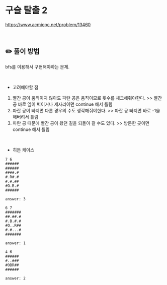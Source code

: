 # 구슬 탈출 2

https://www.acmicpc.net/problem/13460

</br>

## ✏️ 풀이 방법
bfs를 이용해서 구현해야하는 문제.

<br/>

* 고려해야할 점
1. 빨간 공이 움직이지 않아도 파란 공은 움직이므로 횟수를 체크해줘야한다. >> 빨간 공 바로 옆이 벽이거나 제자리이면 continue 해서 틀림
2. 파란 공이 빠지면 다른 경우의 수도 생각해줘야한다. >> 파란 공 빠지면 바로 -1을 해버려서 틀림
3. 파란 공 때문에 빨간 공이 왔던 길을 되돌아 갈 수도 있다. >> 방문한 곳이면 continue 해서 틀림

</br>

* 히든 케이스
```
7 6
######
######
####.#
#.R#.#
#.#.##
#O.B.#
######

answer: 3
```

```
6 7
#######
##.##.#
#.B.#.#
#O..R##
#.#...#
#######

answer: 1
```

```
4 6
######
#..###
#OBR##
######

answer: 2
```

